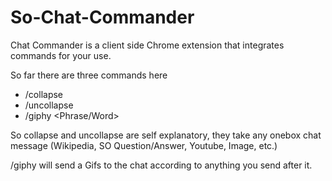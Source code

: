 # So-Chat-Commander
Chat Commander is a client side Chrome extension that integrates commands for your use.  

So far there are three commands here

- /collapse
- /uncollapse
- /giphy <Phrase/Word>

So collapse and uncollapse are self explanatory, they take any onebox chat message (Wikipedia, SO Question/Answer,  Youtube, Image, etc.)

/giphy will send a Gifs to the chat according to anything you send after it.
